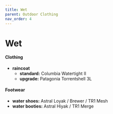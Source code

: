 ```yaml
---
title: Wet
parent: Outdoor Clothing
nav_order: 4
---
```

# Wet

#### Clothing

- **raincoat** 
	- **standard:** Columbia Watertight II
	- **upgrade:** Patagonia Torrentshell 3L

#### Footwear

- **water shoes:** Astral Loyak / Brewer / TR1 Mesh
- **water booties:** Astral Hiyak / TR1 Merge

